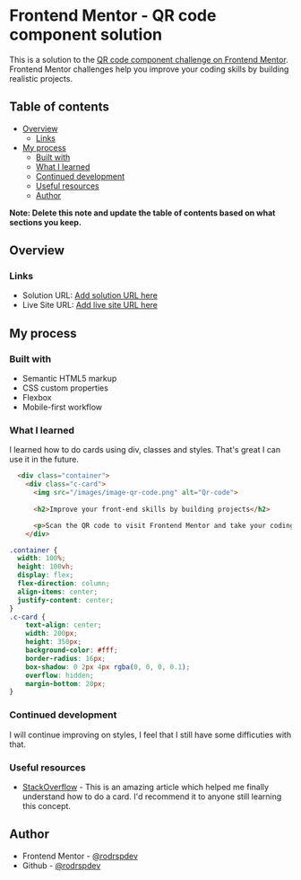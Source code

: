 # Frontend Mentor - QR code component solution

This is a solution to the [QR code component challenge on Frontend Mentor](https://www.frontendmentor.io/challenges/qr-code-component-iux_sIO_H). Frontend Mentor challenges help you improve your coding skills by building realistic projects. 

## Table of contents

- [Overview](#overview)
  - [Links](#links)
- [My process](#my-process)
  - [Built with](#built-with)
  - [What I learned](#what-i-learned)
  - [Continued development](#continued-development)
  - [Useful resources](#useful-resources)
  - [Author](#author)

**Note: Delete this note and update the table of contents based on what sections you keep.**

## Overview

### Links

- Solution URL: [Add solution URL here](https://your-solution-url.com)
- Live Site URL: [Add live site URL here](https://your-live-site-url.com)

## My process

### Built with

- Semantic HTML5 markup
- CSS custom properties
- Flexbox
- Mobile-first workflow


### What I learned

I learned how to do cards using div, classes and styles. That's great I can use it in the future.


```html
  <div class="container">
    <div class="c-card">
      <img src="/images/image-qr-code.png" alt="Qr-code">
   
      <h2>Improve your front-end skills by building projects</h2>

      <p>Scan the QR code to visit Frontend Mentor and take your coding skills to the next level</p> 
    </div>
```
```css
.container {
  width: 100%;
  height: 100vh;
  display: flex;
  flex-direction: column;
  align-items: center;
  justify-content: center;
}
.c-card {  
    text-align: center;
    width: 200px;
    height: 350px;
    background-color: #fff;
    border-radius: 16px;
    box-shadow: 0 2px 4px rgba(0, 0, 0, 0.1);
    overflow: hidden;
    margin-bottom: 20px;
}
```


### Continued development

I will continue improving on styles, I feel that I still have some difficuties with that.

### Useful resources

- [StackOverflow](https://pt.stackoverflow.com/questions/551133/centralizar-texto-com-card) - This is an amazing article which helped me finally understand how to do a card. I'd recommend it to anyone still learning this concept.

## Author

- Frontend Mentor - [@rodrspdev](frontendmentor.io/profile/rodrspdev)
- Github - [@rodrspdev](https://github.com/rodrspdev)
